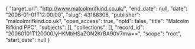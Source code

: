 {
  "target_url": "http://www.malcolmrifkind.co.uk/", 
  "end_date": null, 
  "date": "2006-01-01T12:00:00", 
  "slug": 43188306, 
  "publisher": "malcolmrifkind.co.uk", 
  "open_access": true, 
  "npld": false, 
  "title": "Malcolm Rifkind PPC", 
  "subjects": [], 
  "collections": [], 
  "record_id": "20060101T120000/yHKMbHSaZON2KrBA90V7mw==", 
  "scope": "root", 
  "start_date": null
}

